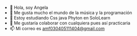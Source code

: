 - 👋 Hola, soy Angela
- 👀 Me gusta mucho el mundo de la música y la programación 
- 🌱 Estoy estudiando Css java Phyton en SoloLearn
- 💞️ Me gustaría colaborar con cualquiera pues así practicaria
- 📫 Mi correo es amf030405111404@gmail.com 

<!---
Angela1485/Angela1485 is a ✨ special ✨ repository because its `README.md` (this file) appears on your GitHub profile.
You can click the Preview link to take a look at your changes.
--->
